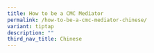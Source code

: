 ```yaml
---
title: How to be a CMC Mediator
permalink: /how-to-be-a-cmc-mediator-chinese/
variant: tiptap
description: ""
third_nav_title: Chinese
---
```

